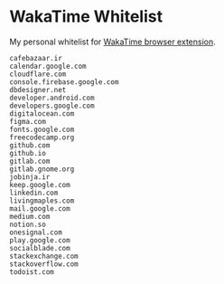 # WakaTime Whitelist
My personal whitelist for [WakaTime browser extension](https://chrome.google.com/webstore/detail/wakatime/jnbbnacmeggbgdjgaoojpmhdlkkpblgi).

```
cafebazaar.ir
calendar.google.com
cloudflare.com
console.firebase.google.com
dbdesigner.net
developer.android.com
developers.google.com
digitalocean.com
figma.com
fonts.google.com
freecodecamp.org
github.com
github.io
gitlab.com
gitlab.gnome.org
jobinja.ir
keep.google.com
linkedin.com
livingmaples.com
mail.google.com
medium.com
notion.so
onesignal.com
play.google.com
socialblade.com
stackexchange.com
stackoverflow.com
todoist.com
```
